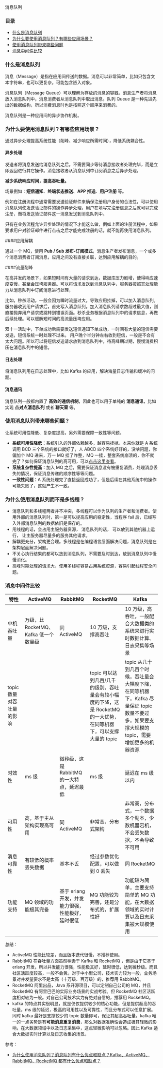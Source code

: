 消息队列



### 目录

- [什么是消息队列](#什么是消息队列)
- [为什么要使用消息队列？有哪些应用场景？](#为什么要使用消息队列有哪些应用场景)
- [使用消息队列带来哪些问题](#使用消息队列带来哪些问题)
- [消息中间件比较](#消息中间件比较)

### 什么是消息队列

消息（Message）是指在应用间传送的数据。消息可以非常简单，比如只包含文本字符串，也可以更复杂，可能包含嵌入对象。

消息队列（Message Queue）可以理解为存放的消息的容器。消息生产者将消息放入消息队列中，消息消费者从消息队列中取出消息。队列 Queue 是一种先进先出的数据结构，所以消费消息时也是按照这个顺序来消费的。

消息队列是一种应用间的异步协作机制。



### 为什么要使用消息队列？有哪些应用场景？

通过异步处理提高系统性能（削峰、减少响应所需时间），降低系统耦合性。



#### 异步处理

发送者将消息发送给消息队列之后，不需要同步等待消息接收者处理完毕，而是立即返回进行其它操作。消息接收者从消息队列中订阅消息之后异步处理。

**减少系统响应时间，提高吞吐量。**

场景例如：**短信通知**、**终端状态推送**、**APP 推送**、**用户注册** 等。

例如在注册流程中通常需要发送验证邮件来确保注册用户身份的合法性，可以使用消息队列使发送验证邮件的操作异步处理，用户在填写完注册信息之后就可以完成注册，而将发送验证邮件这一消息发送到消息队列中。

只有在业务流程允许异步处理的情况下才能这么做，例如上面的注册流程中，如果要求用户对验证邮件进行点击之后才能完成注册的话，就不能再使用消息队列。



####应用解耦

通过一个 MQ，使用 **Pub / Sub 发布-订阅模式**，消息生产者发布消息，一个或多个消息消费者订阅消息，应用之间没有直接关联，达到应用解耦的目的。



####流量削峰 

在高并发的场景下，如果短时间有大量的请求到达，数据库压力剧增，使得响应速度变慢，甚至会压垮服务器。可以将请求发送到消息队列中，服务器按照其处理能力从消息队列中订阅消息进行处理。



比如，秒杀活动，一般会因为瞬时流量过大，导致应用挂掉，可以加入消息队列。服务器收到用户请求后，首先写入消息队列，加入消息队列请求数超过最大值，则直接抛弃用户请求或跳转到错误页面。秒杀业务根据消息队列中的请求信息，再做后续处理。可以缓解短时间的高流量压垮应用。

双十一活动中，下单成功后需要发送短信通知下单成功，一时间有大量的短信需要发送，短信系统一时处理不过来。 用户晚个半分钟左右收到短信，一般是不会有太大问题。所以可以将短信发送请求放到消息队列中，待高峰期过期，慢慢消费积压在消息队列中的短信。



#### 日志处理

将消息队列用在日志处理中，比如 Kafka 的应用，解决海量日志传输和缓冲的问题。



#### 消息通讯

消息队列一般都内置了 **高效的通信机制**，因此也可以用于单纯的 **消息通讯**，比如实现 **点对点消息队列** 或者 **聊天室** 等。



### 使用消息队列带来哪些问题？

让系统可用性降低、复杂度提高，另外需要保障一致性等问题。

- **系统可用性降低**：系统引入的外部依赖越多，越容易挂掉。本来你就是 A 系统调用 BCD 三个系统的接口就好了，人 ABCD 四个系统好好的，没啥问题，你偏加个 MQ 进来，万一 MQ 挂了咋整，MQ 一挂，整套系统崩溃的，你不就完了？如何保证消息队列的高可用，可以[点击这里查看](https://github.com/doocs/advanced-java/blob/master/docs/high-concurrency/how-to-ensure-high-availability-of-message-queues.md)。
- **系统复杂性提高**：加入 MQ 之后，需要保证消息没有被重复消费，处理消息丢失的情况，保证消息传递的顺序性等等问题。
- **一致性问题**：A 系统处理完了直接返回成功了，但是后续在其他系统中的操作可能失败了，这就产生不一致。



### 为什么使用消息队列而不是多线程？

- 消息队列和多线程两者并不冲突，多线程可以作为队列的生产者和消费者。使用外部的消息队列时，第一是可以提高应用的稳定性，当程序 fail 后，已经写入外部消息队列的数据依旧是保存的。
- 用线程的话，会占用主服务器资源， 消息队列的话， 可以放到其他机器上运行， 让主服务器尽量多的服务其他请求。
- 解耦更充分，架构更合理。多线程是在编程语言层面解决问题，消息队列是在架构层面解决问题。
- 不关心执行结果的都可以放到消息队列，不需要及时到达，放到消息队列中慢慢消化。
- 高峰时期处理的请求大，使用多线程容易占用系统资源，容易引起线程安全问题。



### 消息中间件比较

| 特性                     | ActiveMQ                              | RabbitMQ                                           | RocketMQ                                                     | Kafka                                                        |
| ------------------------ | ------------------------------------- | -------------------------------------------------- | ------------------------------------------------------------ | ------------------------------------------------------------ |
| 单机吞吐量               | 万级，比 RocketMQ、Kafka 低一个数量级 | 同 ActiveMQ                                        | 10 万级，支撑高吞吐                                          | 10 万级，高吞吐，一般配合大数据类的系统来进行实时数据计算、日志采集等场景 |
| topic 数量对吞吐量的影响 |                                       |                                                    | topic 可以达到几百/几千的级别，吞吐量会有较小幅度的下降，这是 RocketMQ 的一大优势，在同等机器下，可以支撑大量的 topic | topic 从几十到几百个时候，吞吐量会大幅度下降，在同等机器下，Kafka 尽量保证 topic 数量不要过多，如果要支撑大规模的 topic，需要增加更多的机器资源 |
| 时效性                   | ms 级                                 | 微秒级，这是 RabbitMQ 的一大特点，延迟最低         | ms 级                                                        | 延迟在 ms 级以内                                             |
| 可用性                   | 高，基于主从架构实现高可用            | 同 ActiveMQ                                        | 非常高，分布式架构                                           | 非常高，分布式，一个数据多个副本，少数机器宕机，不会丢失数据，不会导致不可用 |
| 消息可靠性               | 有较低的概率丢失数据                  | 基本不丢                                           | 经过参数优化配置，可以做到 0 丢失                            | 同 RocketMQ                                                  |
| 功能支持                 | MQ 领域的功能极其完备                 | 基于 erlang 开发，并发能力很强，性能极好，延时很低 | MQ 功能较为完善，还是分布式的，扩展性好                      | 功能较为简单，主要支持简单的 MQ 功能，在大数据领域的实时计算以及日志采集被大规模使用 |



总结：

- ActiveMQ 性能比较差，而且版本迭代很慢，不推荐使用。
- RabbitMQ 在吞吐量方面虽然稍逊于 Kafka 和 RocketMQ ，但是由于它基于 erlang 开发，所以并发能力很强，性能极其好，延时很低，达到微秒级。而且社区活跃度较高，一般不会黄。对于中小型公司，技术实力较为一般，业务场景对并发量要求不是太高（十万级、百万级）的，推荐用 RabbitMQ。
- RocketMQ 阿里出品，Java 系开源项目，可以定制自己公司的 MQ，并且 RocketMQ 有阿里巴巴的实际业务场景的实战考验。但 RocketMQ 社区活跃度相对较为一般。对自己公司技术实力有绝对自信的，推荐用 RocketMQ。
- kafka 的特点其实很明显，就是仅仅提供较少的核心功能，但是提供超高的吞吐量，ms 级的延迟，极高的可用性以及可靠性，而且分布式可以任意扩展。同时 kafka 最好是支撑较少的 topic 数量即可，保证其超高吞吐量。kafka 唯一的一点劣势是有**可能消息重复消费**，那么对数据准确性会造成极其轻微的影响，在大数据领域中以及日志采集中，这点轻微影响可以忽略。因此 Kafka 适合大数据实时计算以及日志收集的场景。



参考：

- [为什么使用消息队列？消息队列有什么优点和缺点？Kafka、ActiveMQ、RabbitMQ、RocketMQ 都有什么优点和缺点？](https://github.com/doocs/advanced-java/blob/master/docs/high-concurrency/why-mq.md)